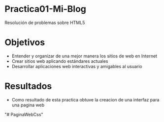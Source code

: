 # Practica01-Mi-Blog
Resolución de problemas sobre HTML5

<h1>Objetivos</h1>

<ul>
  <li> Entender y organizar de una mejor manera los sitios de web en Internet</li>
  <li> Crear sitios web aplicando estándares actuales </li>
  <li> Desarrollar aplicaciones web interactivas y amigables al usuario</li>
  </ul>
  
  <h1>Resultados</h1>
<ul>
  <li> Como resultado de esta practica obtuve la creacion de una interfaz para una pagina web</li>
  </ul>
"# PaginaWebCss"  
